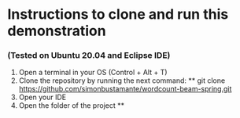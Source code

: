 # Instructions to clone and run this demonstration
### (Tested on Ubuntu 20.04 and Eclipse IDE)

1. Open a terminal in your OS (Control + Alt + T)
2. Clone the repository by running the next command:
  ** git clone https://github.com/simonbustamante/wordcount-beam-spring.git
3. Open your IDE
4. Open the folder of the project
  **  

